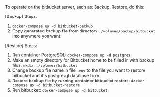 To operate on the bitbucket server, such as: Backup, Restore, do this:

[Backup]
Steps:
1. `docker-compose up -d bitbucket-backup`
2. Copy generated backup file from directory `./volumes/backup/bitbucket` into anywhere you want.

[Restore]
Steps:
1. Run container PostgreSQL: `docker-compose up -d postgres`
2. Make an empty directory for Bitbucket home to be filled in with backup files: `mkdir ./volumes/bitbucket`
3. Change backup file name in file `.env` to the file you want to restore bitbucket and it's postgresql database from.
4. Restore backup file by running container bitbucket restore: `docker-compose up -d bitbucket-restore`
5. Run bitbucket: `docker-compose up -d bitbucket`
